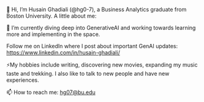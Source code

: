 👋 Hi, I’m Husain Ghadiali (@hg0-7), a Business Analytics graduate from Boston University.
A little about me:

👀 I’m currently diving deep into GenerativeAI and working towards learning more and implementing in the space.

Follow me on LinkedIn where I post about important GenAI updates: https://www.linkedin.com/in/husain-ghadiali/

⚡My hobbies include writing, discovering new movies, expanding my music taste and trekking. I also like to talk to new people and have new experiences.

📫 How to reach me: hg07@bu.edu

<!---
hg0-7/hg0-7 is a ✨ special ✨ repository because its `README.md` (this file) appears on your GitHub profile.
You can click the Preview link to take a look at your changes.
--->

